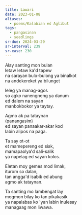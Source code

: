 ```yaml
---
title: Lawari
date: 2023-01-08
aliases:
  - poems/Kalabian ed Aglibut
tags:
  - pangasinan
  - seedlings
sr-due: 2024-03-29
sr-interval: 239
sr-ease: 230
---
```

Alay santing mon bulan  
letaw letaw ka'd tapew  
na sarayan bulo-bulong ya binalkot  
na andekereket ya bilunget

leleg ya manag-agos  
so agko nanengneng ya danum  
ed dalem na sayan  
manbokbokor ya taytay.

Agmo ak pa tataynan  
(panangasim)  
ed sayan panaakar-akar kod  
labin alipos na paga.

Ta say ot-ot  
et mamepereng ed siak,  
mamapaolya'd sali-salik  
ya napelag ed sayan kolos.

Eletan moy gemes mod limak,  
iturom so dalan,  
tan angga'd isabik ed abung  
agmo ak tataynan.

Ta santing mo lambengat lay  
mogmon bilay ko tan pikakasik  
ya napalabas ko 'yan labin inulesay  
managaag mon liwawa.